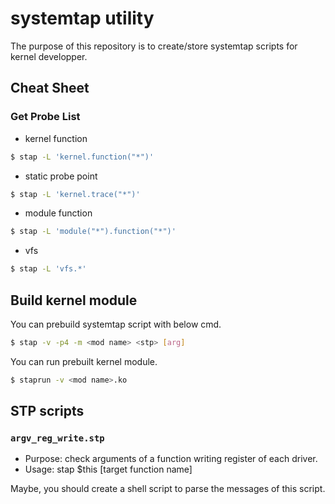 # systemtap utility

The purpose of this repository is to create/store systemtap scripts for kernel developper.

## Cheat Sheet
### Get Probe List

- kernel function

```sh
$ stap -L 'kernel.function("*")'
```

- static probe point

```sh
$ stap -L 'kernel.trace("*")'
```

- module function

```sh
$ stap -L 'module("*").function("*")'
```

- vfs

```sh
$ stap -L 'vfs.*'
```

## Build kernel module

You can prebuild systemtap script with below cmd.

```sh
$ stap -v -p4 -m <mod name> <stp> [arg]
```

You can run prebuilt kernel module.

```sh
$ staprun -v <mod name>.ko
```

## STP scripts

### `argv_reg_write.stp`

- Purpose: check arguments of a function writing register of each driver.
- Usage: stap $this [target function name]

Maybe, you should create a shell script to parse the messages of this script.
